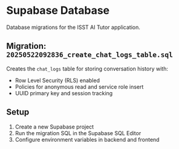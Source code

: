 # Supabase Database

Database migrations for the ISST AI Tutor application.

## Migration: `20250522092836_create_chat_logs_table.sql`

Creates the `chat_logs` table for storing conversation history with:

- Row Level Security (RLS) enabled
- Policies for anonymous read and service role insert
- UUID primary key and session tracking

## Setup

1. Create a new Supabase project
2. Run the migration SQL in the Supabase SQL Editor
3. Configure environment variables in backend and frontend
